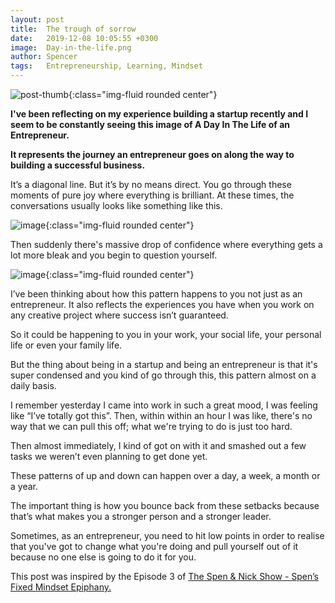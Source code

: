 ```yaml
---
layout: post
title:  The trough of sorrow
date:   2019-12-08 10:05:55 +0300
image:  Day-in-the-life.png
author: Spencer
tags:   Entrepreneurship, Learning, Mindset
---
```

![post-thumb]({{site.baseurl}}/assets/images/blog/day-in-the-life-big.png){:class="img-fluid rounded center"}


**I've been reflecting on my experience building a startup recently and I seem to be constantly seeing this image of A Day In The Life of an Entrepreneur.**

**It represents the journey an entrepreneur goes on along the way to building a successful business.**


It’s a diagonal line. But it’s by no means direct. You go through these moments of pure joy where everything is brilliant. At these times, the conversations usually looks like something like this.

![image]({{site.baseurl}}/assets/images/blog/blog-5/text-1.png){:class="img-fluid rounded center"}

Then suddenly there's massive drop of confidence where everything gets a lot more bleak and you begin to question yourself.

![image]({{site.baseurl}}/assets/images/blog/blog-5/text-2.png){:class="img-fluid rounded center"}

I’ve been thinking about how this pattern happens to you not just as an entrepreneur. It also reflects the experiences you have when you work on any creative project where success isn’t guaranteed. 

So it could be happening to you in your work, your social life, your personal life or even your family life.

But the thing about being in a startup and being an entrepreneur is that it's super condensed and you kind of go through this, this pattern almost on a daily basis. 

I remember yesterday I came into work in such a great mood, I was feeling like “I’ve totally got this”. Then, within within an hour I was like, there's no way that we can pull this off; what we're trying to do is just too hard.

Then almost immediately, I kind of got on with it and smashed out a few tasks we weren’t even planning to get done yet.

These patterns of up and down can happen over a day, a week, a month or a year. 

The important thing is how you bounce back from these setbacks because that’s what makes you a stronger person and a stronger leader.

Sometimes, as an entrepreneur, you need to hit low points in order to realise that you've got to change what you're doing and pull yourself out of it because no one else is going to do it for you.


This post was inspired by the Episode 3 of [The Spen & Nick Show - Spen’s Fixed Mindset Epiphany.](https://anchor.fm/spenandnick "Podcast")
